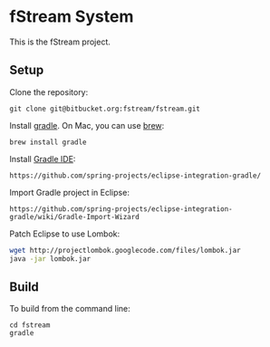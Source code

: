 fStream System
===

This is the fStream project.

Setup
---

Clone the repository:

	git clone git@bitbucket.org:fstream/fstream.git

Install [gradle](http://www.gradle.org/download). On Mac, you can use [brew](http://brew.sh/):

	brew install gradle
	
Install [Gradle IDE](https://github.com/spring-projects/eclipse-integration-gradle/):

	https://github.com/spring-projects/eclipse-integration-gradle/

Import Gradle project in Eclipse:

	https://github.com/spring-projects/eclipse-integration-gradle/wiki/Gradle-Import-Wizard

Patch Eclipse to use Lombok:

```bash
wget http://projectlombok.googlecode.com/files/lombok.jar
java -jar lombok.jar
```	

Build
---

To build from the command line:

	cd fstream
	gradle

